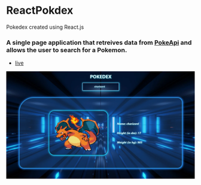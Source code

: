 # ReactPokdex
Pokedex created using React.js

### A single page application that retreives data from [PokeApi](https://pokeapi.co/) and allows the user to search for a Pokemon.

- [live](https://ashishw.github.io/ReactPokedex/)

![Pokedex-Project](./images/pokedex_project.png)